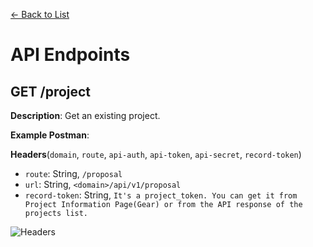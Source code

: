 [<- Back to List](https://github.com/AcuityPPM/APIs/blob/main/endpoints/record.md)

# API Endpoints

## GET /project

**Description**: Get an existing project.

**Example Postman**:

**Headers**(`domain`, `route`, `api-auth`, `api-token`, `api-secret`, `record-token`)

- `route`: String, `/proposal`
- `url`: String, `<domain>/api/v1/proposal`
- `record-token`: String, `It's a project_token. You can get it from Project Information Page(Gear) or from the API response of the projects list.`

![Headers](https://github.com/AcuityPPM/APIs/blob/main/img/get_record_headers.webp)
